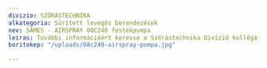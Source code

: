 ```yaml
---
divizio: SZÓRÁSTECHNIKA
alkategoria: Sűrített levegős berendezések
nev: SAMES - AIRSPRAY 08C240 festékpumpa
leiras: További információért keresse a Szórástechnika Divízió kollégáit
boritokep: "/uploads/08c240-airspray-pumpa.jpg"

---
```

